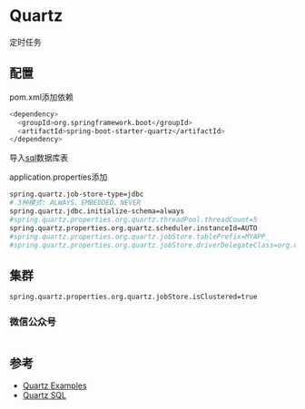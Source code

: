 # Quartz

定时任务

## 配置

pom.xml添加依赖

``` bash
<dependency>
  <groupId>org.springframework.boot</groupId>
  <artifactId>spring-boot-starter-quartz</artifactId>
</dependency>
```

导入[sql](https://github.com/quartz-scheduler/quartz/blob/master/quartz-core/src/main/resources/org/quartz/impl/jdbcjobstore/)数据库表

application.properties添加

``` bash
spring.quartz.job-store-type=jdbc
# 3种模式: ALWAYS、EMBEDDED、NEVER
spring.quartz.jdbc.initialize-schema=always
#spring.quartz.properties.org.quartz.threadPool.threadCount=5
spring.quartz.properties.org.quartz.scheduler.instanceId=AUTO
#spring.quartz.properties.org.quartz.jobStore.tablePrefix=MYAPP_
#spring.quartz.properties.org.quartz.jobStore.driverDelegateClass=org.quartz.impl.jdbcjobstore.PostgreSQLDelegate
```

## 集群

``` bash
spring.quartz.properties.org.quartz.jobStore.isClustered=true
```

### 微信公众号

<img :src="$withBase('/image/qrcode_xiaperio_430.jpg')" style="width:250px;"/>

## 参考

- [Quartz Examples](https://github.com/quartz-scheduler/quartz/tree/master/docs/examples)
- [Quartz SQL](https://github.com/quartz-scheduler/quartz/blob/master/quartz-core/src/main/resources/org/quartz/impl/jdbcjobstore/)
